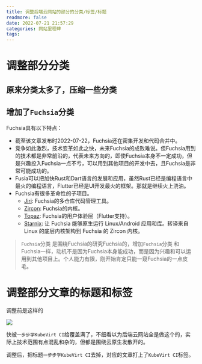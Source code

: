 ```yaml
---
title: 调整后端云网站的部分的分类/标签/标题
readmore: false
date: 2022-07-21 21:57:29
categories: 网站里程碑
tags:
---
```


# 调整部分分类

## 原来分类太多了，压缩一些分类

## 增加了`Fuchsia`分类

Fuchsia具有以下特点：
* 截至该文章发布时2022-07-22，Fuchsia还在密集开发和代码合并中。
* 竞争如此激烈，技术变革如此之快，未来Fuchsia的成败难说。但Fuchsia用到的技术都是非常前沿的，代表未来方向的，即使Fuchsia本身不一定成功，但是兴趣投入Fuchsia一点不亏，可以用到其他项目的开发中去，且Fuchsia是非常可能成功的。
* Fusia可以把加快Rust和Dart语言的发展和应用，虽然Rust已经是编程语言中最火的编程语言，Flutter已经是UI开发最火的框架。那就是继续火上浇油。
* Fuchsia有很多革命性的子项目。
  * [Jiri](https://fuchsia.googlesource.com/jiri): Fuchsia的多仓库代码管理工具。
  * [Zircon](https://fuchsia.googlesource.com/fuchsia/+/refs/heads/main/zircon/): Fuchsia的内核。
  * [Topaz](https://fuchsia.googlesource.com/topaz/): Fuchsia的用户体验层（Flutter支持）。
  * [Starnix](https://fuchsia.googlesource.com/fuchsia/+/refs/heads/main/src/proc/bin/starnix/): 让 Fuchsia 能够原生运行 Linux/Android 应用和库。转译来自 Linux 的底层内核架构到 Fuchsia 的 Zircon 内核。

> `Fuchsia`分类 是围绕Fuchsia的研究Fuchsia的，增加`Fuchsia`分类 和Fuchsia一样，动机不是因为Fuchsia本身能成功，而是因为兴趣和可以运用到其他项目上。个人能力有限，刚开始肯定只能一窥Fuchsia的一点皮毛。



# 调整部分文章的标题和标签

调整前是这样的

![](/images/change-dir/2022-07-22-13-57-49.png)

快被`一步步学KubeVirt CI`给覆盖满了，不细看以为后端云网站全是做这个的，实际上技术范围有点混乱和杂的，但都是围绕云原生发散开的。

调整后，把标题`一步步学KubeVirt CI`去掉，对应的文章打上了`KubeVirt CI`标签。
